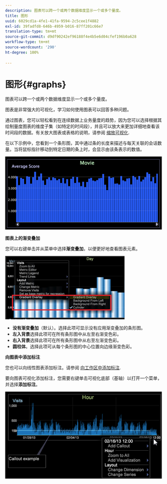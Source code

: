 ```yaml
---
description: 图表可以跨一个或两个数据维度显示一个或多个量度。
title: 图形
uuid: 6029cd1a-4fe1-41fa-9594-2c5cee1f4882
exl-id: 39fadfd8-646b-4959-b016-87ff201c66e7
translation-type: tm+mt
source-git-commit: d9df90242ef96188f4e4b5e6d04cfef196b0a628
workflow-type: tm+mt
source-wordcount: '290'
ht-degree: 100%

---
```


# 图形{#graphs}

图表可以跨一个或两个数据维度显示一个或多个量度。

图表是非常强大的可视化，学习如何使用图表可以回答多种问题。

通过图表，您可以轻松看到在连续数据上业务量度的趋势，因为您可以选择根据其绘制量度图表的维度子集（如特定的时间段），并且可以放大来更加详细地查看该时间段的数据。有关放大图表或表格的说明，请参阅 [缩放可视化](../../../../home/c-get-started/c-vis/c-zoom-vis.md#concept-7e33670bb5344f78a316f1a84cc20530).

在以下示例中，您看到一个条形图，其中通过条的长度来描述与每天关联的会话数量。当将鼠标指针移动到特定日期的条上时，会显示由该条表示的数值。

![](assets/vis_Graph.png)

**图表上的渐变叠加**

您可以右键单击并从菜单中选择&#x200B;**渐变叠加**，以便更好地查看图表元素。

![](assets/6_51_gradient_graph.png)

* **没有渐变叠加**（默认）。选择此项可显示没有应用渐变叠加的条形图。
* **左入背景**&#x200B;选择此项可在所有条形图中从左至右渐变色彩。
* **右入背景**&#x200B;选择此项可在所有条形图中从右至左渐变色彩。
* **圆柱体**。选择此项可从每个条形图的中心位置向边缘渐变色彩。

**向图表中添加标注**

您也可以向线性图表添加标注。请参阅 [向工作区中添加标注](../../../../home/c-get-started/c-vis/c-call-wkspc.md#concept-212b09e763044d938987b4a9c658adc0).

要向图表可视化添加标注，您需要右键单击可视化底部（基轴）以打开一个菜单，并选择&#x200B;**添加标注**。

![](assets/visualization_callout_linegraph.png)
